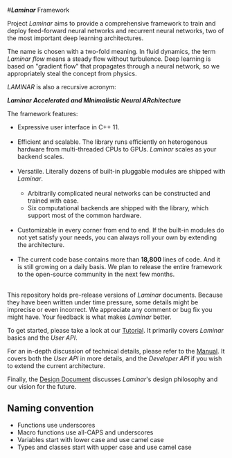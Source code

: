 #***Laminar*** Framework

Project *Laminar* aims to provide a comprehensive framework to train and deploy feed-forward neural networks and recurrent neural networks, two of the most important deep learning architectures. 

The name is chosen with a two-fold meaning. In fluid dynamics, the term _Laminar flow_ means a steady flow without turbulence. Deep learning is based on "gradient flow" that propagates through a neural network, so we appropriately steal the concept from physics. 

*LAMINAR* is also a recursive acronym:

__*Laminar Accelerated and MInimalistic Neural ARchitecture*__ 

The framework features:

- Expressive user interface in C++ 11.<br><br>
- Efficient and scalable. The library runs efficiently on heterogenous hardware from multi-threaded CPUs to GPUs. *Laminar* scales as your backend scales. <br><br>
- Versatile. Literally dozens of built-in pluggable modules are shipped with *Laminar*. <br><br>
	- Arbitrarily complicated neural networks can be constructed and trained with ease.
	- Six computational backends are shipped with the library, which support most of the common hardware. <br><br>
- Customizable in every corner from end to end. If the built-in modules do not yet satisfy your needs, you can always roll your own by extending the architecture. <br><br>
- The current code base contains more than **18,800** lines of code. And it is still growing on a daily basis. We plan to release the entire framework to the open-source community in the next few months. <br><br>

This repository holds pre-release versions of *Laminar* documents. Because they have been written under time pressure, some details might be imprecise or even incorrect. We appreciate any comment or bug fix you might have. Your feedback is what makes *Laminar* better. 

To get started, please take a look at our [Tutorial](Tutorial.md). It primarily covers *Laminar* basics and the *User API*. 

For an in-depth discussion of technical details, please refer to the [Manual](Manual.md). It covers both the *User API* in more details, and the *Developer API* if you wish to extend the current architecture. 

Finally, the [Design Document](DesignDoc.md) discusses *Laminar*'s design philosophy and our vision for the future. 


## Naming convention

 - Functions use underscores
 - Macro functions use all-CAPS and underscores
 - Variables start with lower case and use camel case
 - Types and classes start with upper case and use camel case
